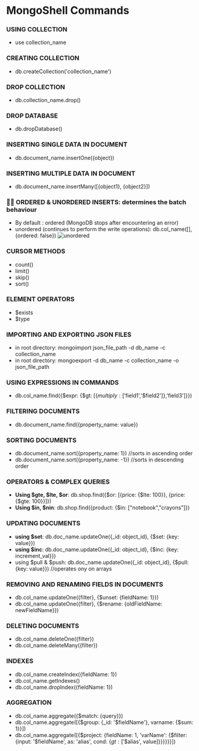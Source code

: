 # MongoShell Commands
  
### USING COLLECTION
* use collection_name 
 
### CREATING COLLECTION
* db.createCollection('collection_name')

### DROP COLLECTION
* db.collection_name.drop()

### DROP DATABASE
* db.dropDatabase()

### INSERTING SINGLE DATA IN DOCUMENT
* db.document_name.insertOne({object})

### INSERTING MULTIPLE DATA IN DOCUMENT
* db.document_name.insertMany([{object1}, {object2}])
  
### 📍📍 ORDERED & UNORDERED INSERTS: determines the batch behaviour
* By default : ordered (MongoDB stops after encountering an error)<br>
* unordered (continues to perform the write operations): db.col_name([],{ordered: false})
![unordered](https://64.media.tumblr.com/33a083038b2190aa3472bf90112a7b23/tumblr_inline_piugntirwg1ravvkk_1280.png)

### CURSOR METHODS
* count()
* limit() 
* skip()
* sort()

### ELEMENT OPERATORS
* $exists
* $type
  
### IMPORTING AND EXPORTING JSON FILES
* in root directory: mongoimport json_file_path -d db_name -c collection_name
* in root directory: mongoexport -d db_name -c collection_name -o json_file_path

### USING EXPRESSIONS IN COMMANDS
* db.col_name.find({$expr: {$gt: [{$multiply: ['$field1','$field2']},'field3']}})

### FILTERING DOCUMENTS
* db.document_name.find({property_name: value})

### SORTING DOCUMENTS
- db.document_name.sort({property_name: 1}) //sorts in ascending order <br>
- db.document_name.sort({property_name: -1}) //sorts in descending order

### OPERATORS & COMPLEX QUERIES
- **Using $gte, $lte, $or**: db.shop.find({$or: [{price: {$lte: 100}}, {price: {$gte: 100}}]})
- **Using $in, $nin**: db.shop.find({product: {$in: ["notebook","crayons"]})

### UPDATING DOCUMENTS
- **using $set**:  db.doc_name.updateOne({_id: object_id}, {$set: {key: value}})
- **using $inc**:  db.doc_name.updateOne({_id: object_id}, {$inc: {key: increment_val}})
- using $pull & $push:  db.doc_name.updateOne({_id: object_id}, {$pull: {key: value}}) //operates ony on arrays

### REMOVING AND RENAMING FIELDS IN DOCUMENTS
* db.col_name.updateOne({filter}, {$unset: {fieldName: 1}})
* db.col_name.updateOne({filter}, {$rename: {oldFieldName: newFieldName}})

### DELETING DOCUMENTS
* db.col_name.deleteOne({filter})
* db.col_name.deleteMany({filter})

### INDEXES
* db.col_name.createIndex({fieldName: 1})
* db.col_name.getIndexes()
* db.col_name.dropIndex({fieldName: 1})

### AGGREGATION
* db.col_name.aggregate({$match: {query}})
* db.col_name.aggregate([{$group: {_id: '$fieldName'}, varname: {$sum: 1}}])
* db.col_name.aggregate([{$project: {fieldName: 1, 'varName': {$filter: {input: '$fieldName', as: 'alias', cond: {$gt: ['$$alias', value]}}}}}}])

